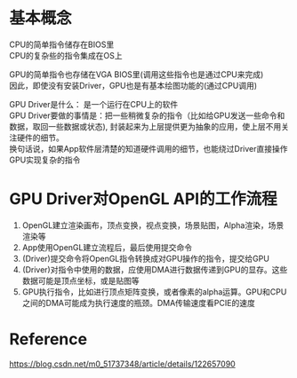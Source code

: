 # 基本概念  
CPU的简单指令储存在BIOS里  
CPU的复杂些的指令集成在OS上  

GPU的简单指令也存储在VGA BIOS里(调用这些指令也是通过CPU来完成)  
因此，即使没有安装Driver，GPU也是有基本绘图功能的(通过CPU调用)  

GPU Driver是什么： 是一个运行在CPU上的软件  
GPU Driver要做的事情是：把一些稍微复杂的指令（比如给GPU发送一些命令和数据，取回一些数据或状态), 封装起来为上层提供更为抽象的应用，使上层不用关注硬件的细节。  
换句话说，如果App软件层清楚的知道硬件调用的细节，也能绕过Driver直接操作GPU实现复杂的指令  


# GPU Driver对OpenGL API的工作流程  
1. OpenGL建立渲染画布，顶点变换，视点变换，场景贴图，Alpha渲染，场景渲染等  
2. App使用OpenGL建立流程后，最后使用提交命令  
3. (Driver)提交命令将OpenGL指令转换成对GPU操作的指令，提交给GPU  
4. (Driver)对指令中使用的数据，应使用DMA进行数据传递到GPU的显存。这些数据可能是顶点坐标，或是贴图等  
5. GPU执行指令，比如进行顶点矩阵变换，或者像素的alpha运算。GPU和CPU之间的DMA可能成为执行速度的瓶颈。DMA传输速度看PCIE的速度  

# Reference  
https://blog.csdn.net/m0_51737348/article/details/122657090  

